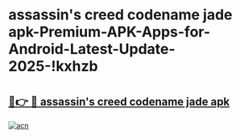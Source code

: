 # assassin's creed codename jade apk-Premium-APK-Apps-for-Android-Latest-Update-2025-!kxhzb

# <h2><a href="https://googleone.com">🔗👉 🔴 assassin's creed codename jade apk</a></h2>

[![acn](https://github.com/user-attachments/assets/0f9c940e-d8b0-45ae-aac7-cd30a18b3e1c)](https://googleone.com)

